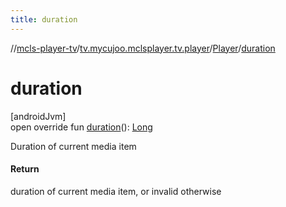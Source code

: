 ```yaml
---
title: duration
---
```

//[mcls-player-tv](../../../index.html)/[tv.mycujoo.mclsplayer.tv.player](../index.html)/[Player](index.html)/[duration](duration.html)



# duration



[androidJvm]\
open override fun [duration](duration.html)(): [Long](https://kotlinlang.org/api/latest/jvm/stdlib/kotlin/-long/index.html)



Duration of current media item



#### Return



duration of current media item, or invalid otherwise




